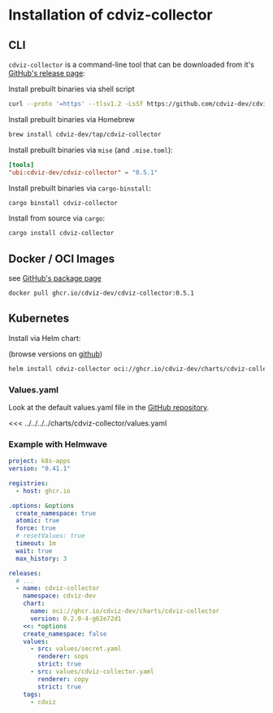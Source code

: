 # Installation of cdviz-collector

## CLI

`cdviz-collector` is a command-line tool that can be downloaded from it's [GitHub's release page](https://github.com/cdviz/cdviz-collector/releases):

Install prebuilt binaries via shell script

```bash
curl --proto '=https' --tlsv1.2 -LsSf https://github.com/cdviz-dev/cdviz-collector/releases/download/0.5.1/cdviz-collector-installer.sh | sh
```

Install prebuilt binaries via Homebrew

```bash
brew install cdviz-dev/tap/cdviz-collector
```

Install prebuilt binaries via `mise` (and `.mise.toml`):

```toml
[tools]
"ubi:cdviz-dev/cdviz-collector" = "0.5.1"
```

Install prebuilt binaries via `cargo-binstall`:

```bash
cargo binstall cdviz-collector
```

Install from source via `cargo`:

```bash
cargo install cdviz-collector
```

## Docker / OCI Images

see [GitHub's package page](https://github.com/cdviz-dev/cdviz-collector/pkgs/container/cdviz-collector)

``` bash
docker pull ghcr.io/cdviz-dev/cdviz-collector:0.5.1
```

## Kubernetes

Install via Helm chart:

(browse versions on [github](https://github.com/cdviz-dev/cdviz/pkgs/container/charts%2Fcdviz-collector))

```bash
helm install cdviz-collector oci://ghcr.io/cdviz-dev/charts/cdviz-collector
```

### Values.yaml

Look at the default values.yaml file in the [GitHub repository](https://github.com/cdviz-dev/cdviz/blob/main/charts/cdviz-collector/values.yaml).

<<< ../../../../charts/cdviz-collector/values.yaml

### Example with Helmwave

```yaml
project: k8s-apps
version: "0.41.1"

registries:
  - host: ghcr.io

.options: &options
  create_namespace: true
  atomic: true
  force: true
  # resetValues: true
  timeout: 1m
  wait: true
  max_history: 3

releases:
  # ...
  - name: cdviz-collector
    namespace: cdviz-dev
    chart:
      name: oci://ghcr.io/cdviz-dev/charts/cdviz-collector
      version: 0.2.0-4-g62e72d1
    <<: *options
    create_namespace: false
    values:
      - src: values/secret.yaml
        renderer: sops
        strict: true
      - src: values/cdviz-collector.yaml
        renderer: copy
        strict: true
    tags:
      - cdviz
```
